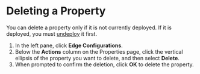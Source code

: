 # Deleting a Property

You can delete a property only if it is not currently deployed. If it is deployed, you must [undeploy](</docs/portal/edge-configurations/deploying-property.md#undeploying-a-property>) it first.

1. In the left pane, click **Edge Configurations**.
2. Below the **Actions** column on the Properties page, click the vertical ellipsis of the property you want to delete, and then select **Delete**.
3. When prompted to confirm the deletion, click **OK** to delete the property.
